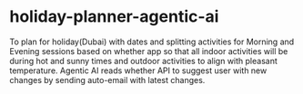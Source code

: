 # holiday-planner-agentic-ai
To plan for holiday(Dubai) with dates and splitting activities for Morning and Evening sessions based on whether app so that all indoor activities will be during hot and sunny times and outdoor activities to align with pleasant temperature. Agentic AI reads whether API to suggest user with new changes by sending auto-email with latest changes.
